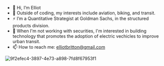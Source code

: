 - 👋 Hi, I’m Elliot
- 👀 Outside of coding, my interests include aviation, biking, and transit.
- ⚡️ I’m a Quantitative Strategist at Goldman Sachs, in the structured products division.
- 🌱 When I'm not working with securities, I'm interested in building technology that promotes the adoption of electric vechicles to improve urban transit.
- 📫 How to reach me: elliotbritton@gmail.com


<!---
ebritt07/ebritt07 is a ✨ special ✨ repository because its `README.md` (this file) appears on your GitHub profile.
You can click the Preview link to take a look at your changes.
--->
![9f2efec4-3897-4e73-a898-7fd8f67953f1](https://user-images.githubusercontent.com/44182357/192851408-d21cca76-5b5b-4b4f-a2de-b4e6325c3d2f.JPG)
